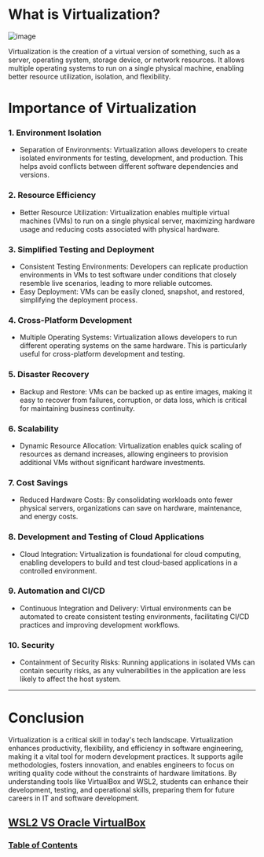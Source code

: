 # What is Virtualization?
![image](https://github.com/user-attachments/assets/66c92d6b-6f2e-40ec-abe2-29d58b6dbfac)

Virtualization is the creation of a virtual version of something, such as a server, operating system, storage device, or network resources. It allows multiple operating systems to run on a single physical machine, enabling better resource utilization, isolation, and flexibility.

# Importance of Virtualization

### 1. Environment Isolation
* Separation of Environments: Virtualization allows developers to create isolated environments for testing, development, and production. This helps avoid conflicts between different software dependencies and versions.
### 2. Resource Efficiency
* Better Resource Utilization: Virtualization enables multiple virtual machines (VMs) to run on a single physical server, maximizing hardware usage and reducing costs associated with physical hardware.
### 3. Simplified Testing and Deployment
* Consistent Testing Environments: Developers can replicate production environments in VMs to test software under conditions that closely resemble live scenarios, leading to more reliable outcomes.
* Easy Deployment: VMs can be easily cloned, snapshot, and restored, simplifying the deployment process.
### 4. Cross-Platform Development
* Multiple Operating Systems: Virtualization allows developers to run different operating systems on the same hardware. This is particularly useful for cross-platform development and testing.
### 5. Disaster Recovery
* Backup and Restore: VMs can be backed up as entire images, making it easy to recover from failures, corruption, or data loss, which is critical for maintaining business continuity.
### 6. Scalability
* Dynamic Resource Allocation: Virtualization enables quick scaling of resources as demand increases, allowing engineers to provision additional VMs without significant hardware investments.
### 7. Cost Savings
* Reduced Hardware Costs: By consolidating workloads onto fewer physical servers, organizations can save on hardware, maintenance, and energy costs.
### 8. Development and Testing of Cloud Applications
* Cloud Integration: Virtualization is foundational for cloud computing, enabling developers to build and test cloud-based applications in a controlled environment.
### 9. Automation and CI/CD
* Continuous Integration and Delivery: Virtual environments can be automated to create consistent testing environments, facilitating CI/CD practices and improving development workflows.
### 10. Security
* Containment of Security Risks: Running applications in isolated VMs can contain security risks, as any vulnerabilities in the application are less likely to affect the host system.

***

# Conclusion
Virtualization is a critical skill in today's tech landscape. Virtualization enhances productivity, flexibility, and efficiency in software engineering, making it a vital tool for modern development practices. It supports agile methodologies, fosters innovation, and enables engineers to focus on writing quality code without the constraints of hardware limitations. By understanding tools like VirtualBox and WSL2, students can enhance their development, testing, and operational skills, preparing them for future careers in IT and software development. 

## [WSL2 VS Oracle VirtualBox](wsl2vsvirtualbox.md)
### [Table of Contents](README.md)

